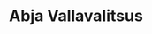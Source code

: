 ---
title: Abja Vallavalitsus
maintainer_name: Milja Janson
maintainer_email: milja@abja.ee
description: '' 
twitter: ''
---